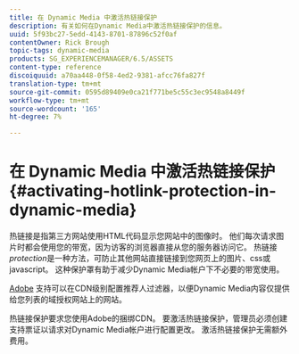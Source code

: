 ```yaml
---
title: 在 Dynamic Media 中激活热链接保护
description: 有关如何在Dynamic Media中激活热链接保护的信息。
uuid: 5f93bc27-5edd-4143-8701-87896c52f0af
contentOwner: Rick Brough
topic-tags: dynamic-media
products: SG_EXPERIENCEMANAGER/6.5/ASSETS
content-type: reference
discoiquuid: a70aa448-0f58-4ed2-9381-afcc76fa827f
translation-type: tm+mt
source-git-commit: 0595d89409e0ca21f771be5c55c3ec9548a8449f
workflow-type: tm+mt
source-wordcount: '165'
ht-degree: 7%

---
```



# 在 Dynamic Media 中激活热链接保护 {#activating-hotlink-protection-in-dynamic-media}

热链接是指第三方网站使用HTML代码显示您网站中的图像时。 他们每次请求图片时都会使用您的带宽，因为访客的浏览器直接从您的服务器访问它。 热链接&#x200B;*protection*&#x200B;是一种方法，可防止其他网站直接链接到您网页上的图片、css或javascript。 这种保护罩有助于减少Dynamic Media帐户下不必要的带宽使用。

[Adobe](https://helpx.adobe.com/support.html) 支持可以在CDN级别配置推荐人过滤器，以便Dynamic Media内容仅提供给您列表的域授权网站上的网站。

热链接保护要求您使用Adobe的捆绑CDN。 要激活热链接保护，管理员必须创建支持票证以请求对Dynamic Media帐户进行配置更改。 激活热链接保护无需额外费用。
